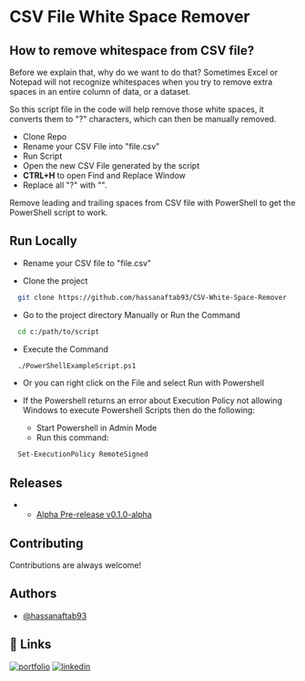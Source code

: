
# CSV File White Space Remover

## How to remove whitespace from CSV file?
Before we explain that, why do we want to do that?
Sometimes Excel or Notepad will not recognize whitespaces when you try to remove extra spaces in an entire column of data, or a dataset.

So this script file in the code will help remove those white spaces, it converts them to "?" characters, which can then be manually removed.

* Clone Repo
* Rename your CSV File into "file.csv"
* Run Script
* Open the new CSV File generated by the script
* **CTRL+H** to open Find and Replace Window
* Replace all "?" with "".

Remove leading and trailing spaces from CSV file with PowerShell to get the PowerShell script to work.

## Run Locally

* Rename your CSV file to "file.csv"

* Clone the project

```bash
  git clone https://github.com/hassanaftab93/CSV-White-Space-Remover
```

* Go to the project directory Manually or Run the Command

```bash
  cd c:/path/to/script
```
* Execute the Command

```bash
  ./PowerShellExampleScript.ps1
```
* Or you can right click on the File and select Run with Powershell
* If the Powershell returns an error about Execution Policy not allowing Windows to execute Powershell Scripts then do the following:
    
    * Start Powershell in Admin Mode
    * Run this command:
```bash
  Set-ExecutionPolicy RemoteSigned
```

## Releases

* - [Alpha Pre-release v0.1.0-alpha](https://github.com/hassanaftab93/CSV-White-Space-Remover/releases/tag/v0.1.0-alpha)

## Contributing

Contributions are always welcome!

## Authors

- [@hassanaftab93](https://www.github.com/hassanaftab93)
## 🔗 Links
[![portfolio](https://img.shields.io/badge/my_portfolio-000?style=for-the-badge&logo=ko-fi&logoColor=white)](https://linktr.ee/hassanaftab)
[![linkedin](https://img.shields.io/badge/linkedin-0A66C2?style=for-the-badge&logo=linkedin&logoColor=white)](https://www.linkedin.com/in/hassanaftab93/)
